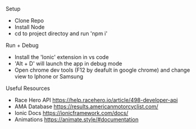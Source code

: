 Setup
  - Clone Repo
  - Install Node
  - cd to project directoy and run 'npm i'

Run + Debug
  - Install the 'Ionic' extension in vs code
  - 'Alt + D' will launch the app in debug mode
  - Open chrome dev tools (F12 by deafult in google chrome) and change view to Iphone or Samsung 

Useful Resources
  - Race Hero API https://help.racehero.io/article/498-developer-api
  - AMA Database https://results.americanmotorcyclist.com/
  - Ionic Docs https://ionicframework.com/docs/
  - Animations https://animate.style/#documentation
